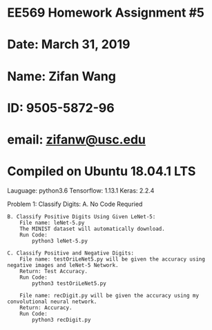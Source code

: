 # EE569 Homework Assignment #5
# Date: March 31, 2019
# Name: Zifan Wang
# ID: 9505-5872-96
# email: zifanw@usc.edu
#
# Compiled on Ubuntu 18.04.1 LTS

Lauguage: python3.6
Tensorflow: 1.13.1
Keras: 2.2.4

Problem 1: Classify Digits:
    A. No Code Requried
    
    B. Classify Positive Digits Using Given LeNet-5:
        File name: leNet-5.py
        The MINIST dataset will automatically download.
        Run Code:
            python3 leNet-5.py

    C. Classify Positive and Negative Digits:
        File name: testOriLeNet5.py will be given the accuracy using negative images and leNet-5 Network.
        Return: Test Accuracy.
        Run Code:
            python3 testOriLeNet5.py

        File name: recDigit.py will be given the accuracy using my convolutional neural network.
        Return: Accuracy.
        Run Code: 
            python3 recDigit.py